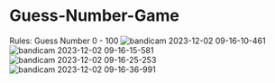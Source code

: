# Guess-Number-Game
Rules: Guess Number 0 - 100
![bandicam 2023-12-02 09-16-10-461](https://github.com/thinhkl123/Guess-Number-Game/assets/152603187/2445e3fc-1728-47dd-af5f-c5097f837e1f)
![bandicam 2023-12-02 09-16-15-581](https://github.com/thinhkl123/Guess-Number-Game/assets/152603187/4d6642fe-198a-4fd1-be58-27bbb5012505)
![bandicam 2023-12-02 09-16-25-253](https://github.com/thinhkl123/Guess-Number-Game/assets/152603187/7a3dc0be-eb92-4124-bcf4-2a2b85f0e4de)
![bandicam 2023-12-02 09-16-36-991](https://github.com/thinhkl123/Guess-Number-Game/assets/152603187/82d22693-0833-443a-bf90-db6020a80efe)
